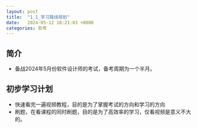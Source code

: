 ```yaml
---
layout: post
title:  "1_1_学习路线规划"
date:   2024-05-12 18:21:03 +0800
categories: 软考
---
```

## 简介

+ 备战2024年5月份软件设计师的考试，备考周期为一个半月。

## 初步学习计划

+ 快速看完一遍视频教程，目的是为了掌握考试的方向和学习的方向
+ 刷题，在看课程的同时刷题，目的是为了高效率的学习，仅看视频是意义不大的。